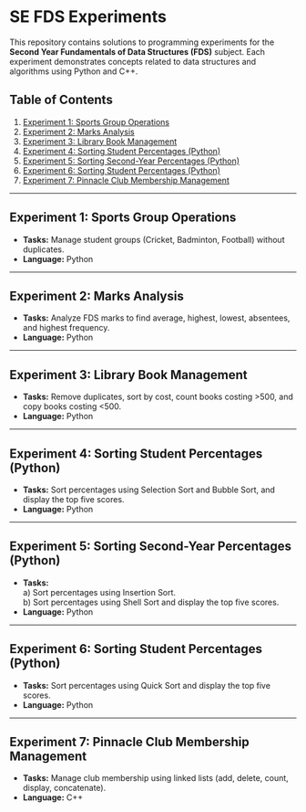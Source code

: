 # SE FDS Experiments

This repository contains solutions to programming experiments for the **Second Year Fundamentals of Data Structures (FDS)** subject. Each experiment demonstrates concepts related to data structures and algorithms using Python and C++.

## Table of Contents
1. [Experiment 1: Sports Group Operations](https://github.com/DipanshuAmbilkar03/FDS/blob/main/FDS/exp1.py)
2. [Experiment 2: Marks Analysis](#experiment-2)
3. [Experiment 3: Library Book Management](#experiment-3)
4. [Experiment 4: Sorting Student Percentages (Python)](#experiment-4)
5. [Experiment 5: Sorting Second-Year Percentages (Python)](#experiment-5)
6. [Experiment 6: Sorting Student Percentages (Python)](#experiment-6)
7. [Experiment 7: Pinnacle Club Membership Management](#experiment-7)

---

## Experiment 1: Sports Group Operations

- **Tasks:** Manage student groups (Cricket, Badminton, Football) without duplicates.
- **Language:** Python

---

## Experiment 2: Marks Analysis

- **Tasks:** Analyze FDS marks to find average, highest, lowest, absentees, and highest frequency.
- **Language:** Python

---

## Experiment 3: Library Book Management

- **Tasks:** Remove duplicates, sort by cost, count books costing >500, and copy books costing <500.
- **Language:** Python

---

## Experiment 4: Sorting Student Percentages (Python)

- **Tasks:** Sort percentages using Selection Sort and Bubble Sort, and display the top five scores.
- **Language:** Python

---

## Experiment 5: Sorting Second-Year Percentages (Python)

- **Tasks:**  
  a) Sort percentages using Insertion Sort.  
  b) Sort percentages using Shell Sort and display the top five scores.  
- **Language:** Python

---

## Experiment 6: Sorting Student Percentages (Python)

- **Tasks:** Sort percentages using Quick Sort and display the top five scores.
- **Language:** Python

---

## Experiment 7: Pinnacle Club Membership Management

- **Tasks:** Manage club membership using linked lists (add, delete, count, display, concatenate).  
- **Language:** C++
